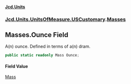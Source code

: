 #### [Jcd.Units](index.md 'index')
### [Jcd.Units.UnitsOfMeasure.USCustomary](Jcd.Units.UnitsOfMeasure.USCustomary.md 'Jcd.Units.UnitsOfMeasure.USCustomary').[Masses](Jcd.Units.UnitsOfMeasure.USCustomary.Masses.md 'Jcd.Units.UnitsOfMeasure.USCustomary.Masses')

## Masses.Ounce Field

A(n) ounce. Defined in terms of a(n) dram.

```csharp
public static readonly Mass Ounce;
```

#### Field Value
[Mass](Jcd.Units.UnitTypes.Mass.md 'Jcd.Units.UnitTypes.Mass')